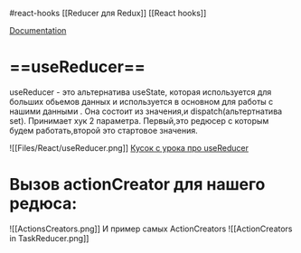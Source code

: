 #react-hooks  [[Reducer для Redux]]  [[React hooks]]

[Documentation](https://ru.reactjs.org/docs/hooks-reference.html#usereducer)

# ==useReducer==

useReducer - это альтернатива useState, которая используется для больших обьемов данных и используется в основном для работы с нашими данными . Она состоит из значения,и dispatch(альтертнатива set).
Принимает хук 2 параметра. 
Первый,это редюсер c которым будем работать,второй это стартовое значения. 

![[Files/React/useReducer.png]]
[Кусок с урока про useReducer](https://youtu.be/Ed70AZk1ofE?t=9415)

# Вызов actionCreator для нашего редюса: 
![[ActionsCreators.png]]
И пример самых ActionCreators
![[ActionCreators in TaskReducer.png]]